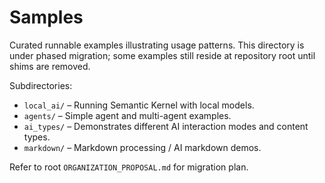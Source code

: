 # Samples

Curated runnable examples illustrating usage patterns. This directory is under phased migration; some examples still reside at repository root until shims are removed.

Subdirectories:

- `local_ai/` – Running Semantic Kernel with local models.
- `agents/` – Simple agent and multi-agent examples.
- `ai_types/` – Demonstrates different AI interaction modes and content types.
- `markdown/` – Markdown processing / AI markdown demos.

Refer to root `ORGANIZATION_PROPOSAL.md` for migration plan.
